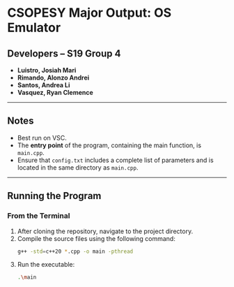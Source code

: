 # CSOPESY Major Output: OS Emulator

## Developers – S19 Group 4
- **Luistro, Josiah Mari**  
- **Rimando, Alonzo Andrei**  
- **Santos, Andrea Li**  
- **Vasquez, Ryan Clemence**

---

## Notes
- Best run on VSC. 
- The **entry point** of the program, containing the main function, is `main.cpp`.
- Ensure that `config.txt` includes a complete list of parameters and is located in the same directory as `main.cpp`.
---

## Running the Program

### From the Terminal
1. After cloning the repository, navigate to the project directory.
2. Compile the source files using the following command:
   ```bash
   g++ -std=c++20 *.cpp -o main -pthread 
   ```
3. Run the executable:
   ```bash
   .\main
   ```
